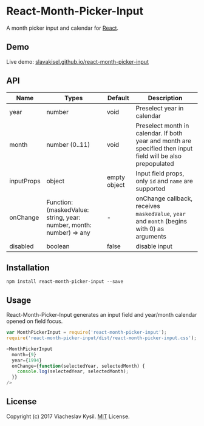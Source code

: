 React-Month-Picker-Input
====================

A month picker input and calendar for [React](http://facebook.github.io/react/index.html).

## Demo

Live demo: [slavakisel.github.io/react-month-picker-input](https://slavakisel.github.io/react-month-picker-input/)

## API

| Name | Types | Default | Description |
|---|---|---|---|
| year | number | void | Preselect year in calendar |
| month | number (0..11) | void | Preselect month in calendar. If both year and month are specified then input field will be also prepopulated |
| inputProps | object | empty object | Input field props, only `id` and `name` are supported |
| onChange | Function: (maskedValue: string, year: number, month: number) => any | - | onChange callback, receives `maskedValue`, `year` and `month` (begins with 0) as arguments |
| disabled | boolean | false | disable input |

## Installation

```
npm install react-month-picker-input --save
```

## Usage

React-Month-Picker-Input generates an input field and year/month calendar opened on field focus.

```js
var MonthPickerInput = require('react-month-picker-input');
require('react-month-picker-input/dist/react-month-picker-input.css');

<MonthPickerInput
  month={9}
  year={1994}
  onChange={function(selectedYear, selectedMonth) {
    console.log(selectedYear, selectedMonth);
  }}
/>
```

## License

Copyright (c) 2017 Viacheslav Kysil. [MIT](LICENSE) License.
